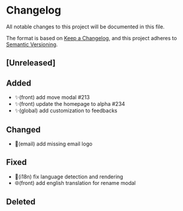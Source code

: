# Changelog

All notable changes to this project will be documented in this file.

The format is based on [Keep a Changelog](https://keepachangelog.com/en/1.0.0),
and this project adheres to
[Semantic Versioning](https://semver.org/spec/v2.0.0.html).

## [Unreleased]

## Added

- ✨(front) add move modal #213
- ✨(front) update the homepage to alpha #234
- ✨(global) add customization to feedbacks

## Changed

- 🐛(email) add missing email logo

## Fixed

- 🐛(i18n) fix language detection and rendering
- 🌐(front) add english translation for rename modal

## Deleted
